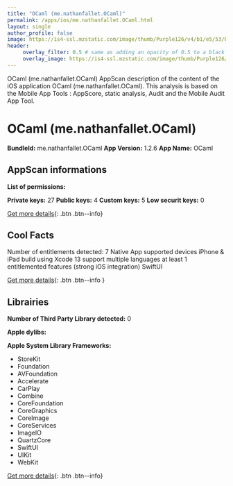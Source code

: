 ```yaml
---
title: "OCaml (me.nathanfallet.OCaml)"
permalink: /apps/ios/me.nathanfallet.OCaml.html
layout: single
author_profile: false
image: https://is4-ssl.mzstatic.com/image/thumb/Purple126/v4/b1/e5/53/b1e553a0-f000-6c1e-d7c3-a7df9ee8a9cc/AppIcon-1x_U007emarketing-0-7-0-85-220.png/512x512bb.jpg
header: 
     overlay_filter: 0.5 # same as adding an opacity of 0.5 to a black background
     overlay_image: https://is4-ssl.mzstatic.com/image/thumb/Purple126/v4/b1/e5/53/b1e553a0-f000-6c1e-d7c3-a7df9ee8a9cc/AppIcon-1x_U007emarketing-0-7-0-85-220.png/512x512bb.jpg
---
```

OCaml (me.nathanfallet.OCaml) AppScan description of the content of the iOS application OCaml (me.nathanfallet.OCaml). This analysis is based on the Mobile App Tools : AppScore, static analysis, Audit and the Mobile Audit App Tool.

# OCaml (me.nathanfallet.OCaml)

**BundleId:** me.nathanfallet.OCaml
**App Version:** 1.2.6
**App Name:** OCaml


## AppScan informations 

**List of permissions:** 
  
  
**Private keys:** 27
**Public keys:** 4
**Custom keys:** 5
**Low securit keys:** 0
  
[Get more details](/pricing.html){: .btn .btn--info}

## Cool Facts

Number of entitlements detected: 7
Native App
supported devices iPhone & iPad
build using Xcode 13
support multiple languages
at least 1 entitlemented features (strong iOS integration)
SwiftUI
  
[Get more details](/pricing.html){: .btn .btn--info }

## Librairies 
**Number of Third Party Library detected:** 0


**Apple dylibs:**


**Apple System Library Frameworks:**
- StoreKit
- Foundation
- AVFoundation
- Accelerate
- CarPlay
- Combine
- CoreFoundation
- CoreGraphics
- CoreImage
- CoreServices
- ImageIO
- QuartzCore
- SwiftUI
- UIKit
- WebKit


  
[Get more details](/pricing.html){: .btn .btn--info}

